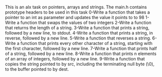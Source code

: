 This is an alx task on pointers, arrays and strings. The main.h contains prototype headers to be used in this task
0-Write a function that takes a pointer to an int as parameter and updates the value it points to to 98
1-Write a function that swaps the values of two integers
2-Write a function that returns the length of a string.
3-Write a function that prints a string, followed by a new line, to stdout.
4-Write a function that prints a string, in reverse, followed by a new line.
5-Write a function that reverses a string.
6-Write a function that prints every other character of a string, starting with the first character, followed by a new line.
7-Write a function that prints half of a string, followed by a new line.
8-Write a function that prints n elements of an array of integers, followed by a new line.
9-Write a function that copies the string pointed to by src, including the terminating null byte (\0), to the buffer pointed to by dest.
